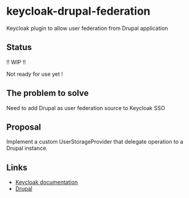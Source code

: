 # keycloak-drupal-federation
Keycloak plugin to allow user federation from Drupal application

## Status

!! WIP !! 

Not ready for use yet !

## The problem to solve

Need to add Drupal as user federation source to Keycloak SSO 

## Proposal

Implement a custom UserStorageProvider that delegate operation to a Drupal instance.

## Links

* [Keycloak documentation](https://www.keycloak.org/docs/latest/server_development/index.html#_user-storage-spi)
* [Drupal](https://www.drupal.org/)